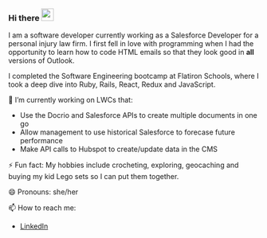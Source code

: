 ### Hi there <img src="https://media.giphy.com/media/LOnt6uqjD9OexmQJRB/giphy.gif" width="25px" />
I am a software developer currently working as a Salesforce Developer for a personal injury law firm. I first fell in love with programming when I had the opportunity to learn how to code HTML emails so that they look good in **all** versions of Outlook. 

I completed the Software Engineering bootcamp at Flatiron Schools, where I took a deep dive into Ruby, Rails, React, Redux and JavaScript. 

🔭 I’m currently working on LWCs that:
- Use the Docrio and Salesforce APIs to create multiple documents in one go
- Allow management to use historical Salesforce to forecase future performance
- Make API calls to Hubspot to create/update data in the CMS 

⚡ Fun fact: My hobbies include crocheting, exploring, geocaching and buying my kid Lego sets so I can put them together. 

😄 Pronouns: she/her

📫 How to reach me:
- [LinkedIn](https://www.linkedin.com/in/lizlaffitte/)

<!--
**LizLaffitte/lizlaffitte** is a ✨ _special_ ✨ repository because its `README.md` (this file) appears on your GitHub profile.

Here are some ideas to get you started:
- 🌱 I’m currently learning ...
- 👯 I’m looking to collaborate on ...
- 🤔 I’m looking for help with ...
- 💬 Ask me about ...
- 📫 How to reach me: ...
- 😄 Pronouns: ...
- ⚡ Fun fact: ...
-->
